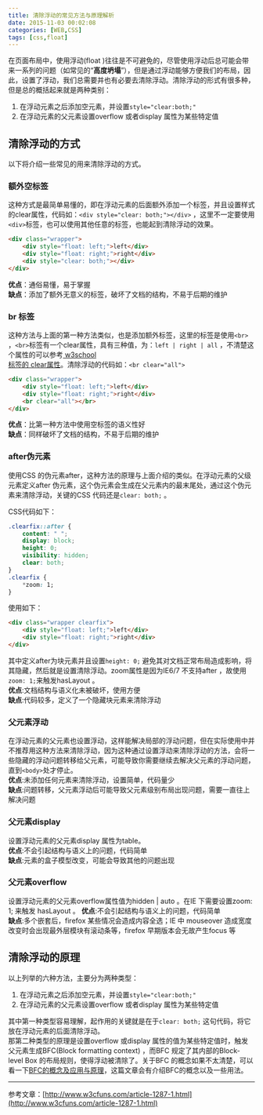 ```yaml
---
title: 清除浮动的常见方法与原理解析
date: 2015-11-03 00:02:08
categories: [WEB,CSS]
tags: [css,float]
---
```


在页面布局中，使用浮动(float )往往是不可避免的，尽管使用浮动后总可能会带来一系列的问题（如常见的“**高度坍塌**”），但是通过浮动能够方便我们的布局，因此，设置了浮动，我们总需要并也有必要去清除浮动。清除浮动的形式有很多种，但是总的概括起来就是两种类别：  

1. 在浮动元素之后添加空元素，并设置`style="clear:both;"`  
2. 在浮动元素的父元素设置overflow 或者display 属性为某些特定值  

<!-- more -->
## 清除浮动的方式  

以下将介绍一些常见的用来清除浮动的方式。

### 额外空标签  
这种方式是最简单易懂的，即在浮动元素的后面额外添加一个标签，并且设置样式的clear属性，代码如：`<div style="clear: both;"></div>` ，这里不一定要使用`<div>`标签，也可以使用其他任意的标签，也能起到清除浮动的效果。  
```html
<div class="wrapper">
	<div style="float: left;">left</div>
	<div style="float: right;">right</div>
	<div style="clear: both;"></div>
</div>
```

**优点**：通俗易懂，易于掌握  
**缺点**：添加了额外无意义的标签，破坏了文档的结构，不易于后期的维护  

### br 标签

这种方法与上面的第一种方法类似，也是添加额外标签，这里的标签是使用`<br>` ，`<br>`标签有一个clear属性，具有三种值，为：`left | right | all` ，不清楚这个属性的可以参考[ w3school <br>标签的 clear属性](http://www.w3school.com.cn/tags/tag_br_prop_clear.asp)。清除浮动的代码如：`<br clear="all">`  
```html
<div class="wrapper">
	<div style="float: left;">left</div>
	<div style="float: right;">right</div>
	<br clear="all"></br>
</div>
```

**优点**：比第一种方法中使用空标签的语义性好  
**缺点**：同样破坏了文档的结构，不易于后期的维护  

### after伪元素  
使用CSS 的伪元素after，这种方法的原理与上面介绍的类似。在浮动元素的父级元素定义after 伪元素，这个伪元素会生成在父元素内的最末尾处，通过这个伪元素来清除浮动，关键的CSS 代码还是`clear: both;` 。  

CSS代码如下：  
```css
.clearfix::after {
	content: " ";
	display: block;
	height: 0;
	visibility: hidden;
	clear: both;
}
.clearfix {
	*zoom: 1;
}
```
使用如下：
```html
<div class="wrapper clearfix">
	<div style="float: left;">left</div>
	<div style="float: right;">right</div>
</div>
```
其中定义after为块元素并且设置`height: 0;` 避免其对文档正常布局造成影响，将其隐藏，然后就是设置清除浮动。zoom属性是因为IE6/7 不支持after ，故使用`zoom: 1;`来触发hasLayout 。  
**优点**:文档结构与语义化未被破坏，使用方便  
**缺点**:代码较多，定义了一个隐藏块元素来清除浮动  

### 父元素浮动  
在浮动元素的父元素也设置浮动，这样能解决局部的浮动问题，但在实际使用中并不推荐用这种方法来清除浮动，因为这种通过设置浮动来清除浮动的方法，会将一些隐藏的浮动问题转移给父元素，可能导致你需要继续去解决父元素的浮动问题，直到`<body>`处才停止。  
**优点**:未添加任何元素来清除浮动，设置简单，代码量少  
**缺点**:问题转移，父元素浮动后可能导致父元素级别布局出现问题，需要一直往上解决问题  

### 父元素display  
设置浮动元素的父元素display 属性为table。  
**优点**:不会引起结构与语义上的问题，代码简单  
**缺点**:元素的盒子模型改变，可能会导致其他的问题出现  

### 父元素overflow  
设置浮动元素的父元素overflow属性值为hidden | auto 。在IE 下需要设置zoom: 1; 来触发 hasLayout 。
**优点**:不会引起结构与语义上的问题，代码简单  
**缺点**:多个嵌套后，firefox 某些情况会造成内容全选；IE 中 mouseover  造成宽度改变时会出现最外层模块有滚动条等，firefox 早期版本会无故产生focus 等  

## 清除浮动的原理  
以上列举的六种方法，主要分为两种类型：  

1. 在浮动元素之后添加空元素，并设置`style="clear:both;"`  
2. 在浮动元素的父元素设置overflow 或者display 属性为某些特定值  

其中第一种类型容易理解，起作用的关键就是在于`clear: both;` 这句代码，将它放在浮动元素的后面清除浮动。  
那第二种类型的原理是设置overflow 或display 属性的值为某些特定值时，触发父元素生成BFC(Block formatting context) ，而BFC 规定了其内部的Block-level Box 的布局规则，使得浮动被清除了。关于BFC 的概念如果不太清楚，可以看一下[BFC的概念及应用与原理](/2015/11/03/html_bfc/)，这篇文章会有介绍BFC的概念以及一些用法。  

----
参考文章：[http://www.w3cfuns.com/article-1287-1.html](http://www.w3cfuns.com/article-1287-1.html)
